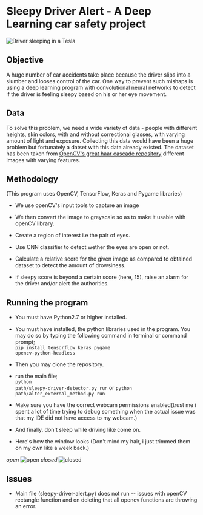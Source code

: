 # Sleepy Driver Alert - A Deep Learning car safety project
![Driver sleeping in a Tesla](https://postmediadriving.files.wordpress.com/2019/01/tesla-sleeper.jpg)

## Objective
A huge number of car accidents take place because the driver slips into a slumber and looses control of the car. One way to prevent such mishaps is using a deep learning program with convolutional neural networks to detect if the driver is feeling sleepy based on his or her eye movement.

## Data
To solve this problem, we need a wide variety of data - people with different heights, skin colors, with and without correctional glasses, with varying amount of light and exposure. Collecting this data would have been a huge problem but fortunately a datset with this data already existed. The dataset has been taken from [OpenCV's great haar cascade repository](https://github.com/opencv/opencv/tree/master/data/haarcascades) different images with varying features. 

## Methodology
(This program uses OpenCV, TensorFlow, Keras and Pygame libraries)

- We use openCV's input tools to capture an image

- We then convert the image to greyscale so as to make it usable with openCV library.

- Create a region of interest i.e the pair of eyes. 

- Use CNN classifier to detect wether the eyes are open or not.

- Calculate a relative score for the given image as compared to obtained dataset to detect the amount of drowsiness.

- If sleepy score is beyond a certain score (here, 15), raise an alarm for the driver and/or alert the authorities.

## Running the program

- You must have Python2.7 or higher installed.

- You must have installed, the python libraries used in the program. You may do so by typing the following command in terminal or command prompt;<br><code>pip install tensorflow keras pygame opencv-python-headless</code>

- Then you may clone the repository. 

- run the main file;<br>
    <code>python path/sleepy-driver-detector.py run</code>
    or
    <code>python path/alter_external_method.py run</code>
    
- Make sure you have the correct webcam permissions enabled(trust me i spent a lot of time trying to debug something when the actual issue was that my IDE did not have access to my webcam.)

- And finally, don't sleep while driving like come on.

- Here's how the window looks (Don't mind my hair, i just trimmed them on my own like a week back.)

*open*
![open](https://github.com/Ankush3103/sleepy-driver-alert/blob/master/open_not_sleep.png)
*closed*
![closed](https://github.com/Ankush3103/sleepy-driver-alert/blob/master/closed_sleep.png)

## Issues

- Main file (sleepy-driver-alert.py) does not run -- issues with openCV rectangle function and on deleting that all opencv functions are throwing an error.
